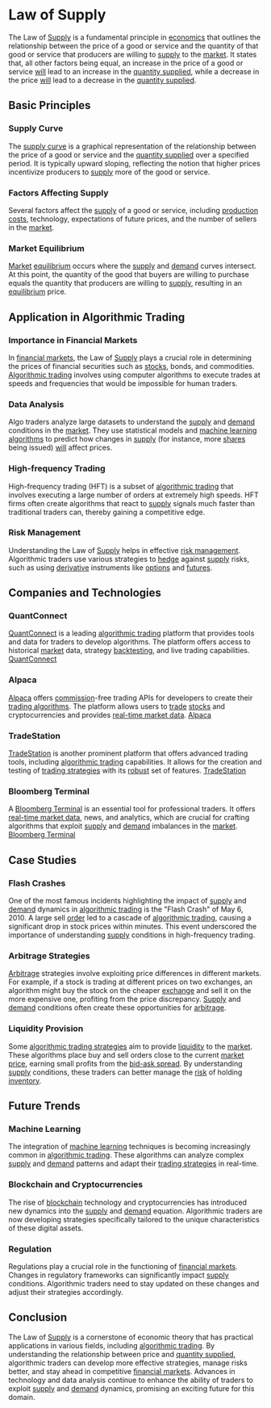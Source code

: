 # Law of Supply

The Law of [Supply](../s/supply.md) is a fundamental principle in [economics](../e/economics.md) that outlines the relationship between the price of a good or service and the quantity of that good or service that producers are willing to [supply](../s/supply.md) to the [market](../m/market.md). It states that, all other factors being equal, an increase in the price of a good or service [will](../w/will.md) lead to an increase in the [quantity supplied](../q/quantity_supplied.md), while a decrease in the price [will](../w/will.md) lead to a decrease in the [quantity supplied](../q/quantity_supplied.md).

## Basic Principles

### Supply Curve
The [supply curve](../s/supply_curve.md) is a graphical representation of the relationship between the price of a good or service and the [quantity supplied](../q/quantity_supplied.md) over a specified period. It is typically upward sloping, reflecting the notion that higher prices incentivize producers to [supply](../s/supply.md) more of the good or service.

### Factors Affecting Supply
Several factors affect the [supply](../s/supply.md) of a good or service, including [production costs](../p/production_costs.md), technology, expectations of future prices, and the number of sellers in the [market](../m/market.md).

### Market Equilibrium
[Market](../m/market.md) [equilibrium](../e/equilibrium.md) occurs where the [supply](../s/supply.md) and [demand](../d/demand.md) curves intersect. At this point, the quantity of the good that buyers are willing to purchase equals the quantity that producers are willing to [supply](../s/supply.md), resulting in an [equilibrium](../e/equilibrium.md) price.

## Application in Algorithmic Trading

### Importance in Financial Markets
In [financial markets](../f/financial_market.md), the Law of [Supply](../s/supply.md) plays a crucial role in determining the prices of financial securities such as [stocks](../s/stock.md), bonds, and commodities. [Algorithmic trading](../a/accountability.md) involves using computer algorithms to execute trades at speeds and frequencies that would be impossible for human traders.

### Data Analysis
Algo traders analyze large datasets to understand the [supply](../s/supply.md) and [demand](../d/demand.md) conditions in the [market](../m/market.md). They use statistical models and [machine learning algorithms](../m/machine_learning_algorithms_in_trading.md) to predict how changes in [supply](../s/supply.md) (for instance, more [shares](../s/shares.md) being issued) [will](../w/will.md) affect prices.

### High-frequency Trading
High-frequency trading (HFT) is a subset of [algorithmic trading](../a/accountability.md) that involves executing a large number of orders at extremely high speeds. HFT firms often create algorithms that react to [supply](../s/supply.md) signals much faster than traditional traders can, thereby gaining a competitive edge.

### Risk Management
Understanding the Law of [Supply](../s/supply.md) helps in effective [risk management](../r/risk_management.md). Algorithmic traders use various strategies to [hedge](../h/hedge.md) against [supply](../s/supply.md) risks, such as using [derivative](../d/derivative.md) instruments like [options](../o/options.md) and [futures](../f/futures.md).

## Companies and Technologies

### QuantConnect
[QuantConnect](../q/quantconnect.md) is a leading [algorithmic trading](../a/accountability.md) platform that provides tools and data for traders to develop algorithms. The platform offers access to historical [market](../m/market.md) data, strategy [backtesting](../b/backtesting.md), and live trading capabilities.
[QuantConnect](https://www.quantconnect.com/)

### Alpaca
[Alpaca](../a/alpaca.md) offers [commission](../c/commission.md)-free trading APIs for developers to create their [trading algorithms](../t/trading_algorithms.md). The platform allows users to [trade](../t/trade.md) [stocks](../s/stock.md) and cryptocurrencies and provides [real-time market data](../r/real-time_market_data.md).
[Alpaca](https://alpaca.markets/)

### TradeStation
[TradeStation](../t/tradestation.md) is another prominent platform that offers advanced trading tools, including [algorithmic trading](../a/accountability.md) capabilities. It allows for the creation and testing of [trading strategies](../t/trading_strategies.md) with its [robust](../r/robust.md) set of features.
[TradeStation](https://www.tradestation.com/)

### Bloomberg Terminal
A [Bloomberg Terminal](../b/bloomberg_terminal.md) is an essential tool for professional traders. It offers [real-time market data](../r/real-time_market_data.md), news, and analytics, which are crucial for crafting algorithms that exploit [supply](../s/supply.md) and [demand](../d/demand.md) imbalances in the [market](../m/market.md).
[Bloomberg Terminal](https://www.bloomberg.com/professional/solution/bloomberg-terminal/)

## Case Studies

### Flash Crashes
One of the most famous incidents highlighting the impact of [supply](../s/supply.md) and [demand](../d/demand.md) dynamics in [algorithmic trading](../a/accountability.md) is the "Flash Crash" of May 6, 2010. A large sell [order](../o/order.md) led to a cascade of [algorithmic trading](../a/accountability.md), causing a significant drop in stock prices within minutes. This event underscored the importance of understanding [supply](../s/supply.md) conditions in high-frequency trading.

### Arbitrage Strategies
[Arbitrage](../a/arbitrage.md) strategies involve exploiting price differences in different markets. For example, if a stock is trading at different prices on two exchanges, an algorithm might buy the stock on the cheaper [exchange](../e/exchange.md) and sell it on the more expensive one, profiting from the price discrepancy. [Supply](../s/supply.md) and [demand](../d/demand.md) conditions often create these opportunities for [arbitrage](../a/arbitrage.md).

### Liquidity Provision
Some [algorithmic trading strategies](../a/algorithmic_trading_strategies.md) aim to provide [liquidity](../l/liquidity.md) to the [market](../m/market.md). These algorithms place buy and sell orders close to the current [market price](../m/market_price.md), earning small profits from the [bid-ask spread](../b/bid-ask_spread.md). By understanding [supply](../s/supply.md) conditions, these traders can better manage the [risk](../r/risk.md) of holding [inventory](../i/inventory.md).

## Future Trends

### Machine Learning
The integration of [machine learning](../m/machine_learning.md) techniques is becoming increasingly common in [algorithmic trading](../a/accountability.md). These algorithms can analyze complex [supply](../s/supply.md) and [demand](../d/demand.md) patterns and adapt their [trading strategies](../t/trading_strategies.md) in real-time.

### Blockchain and Cryptocurrencies
The rise of [blockchain](../b/blockchain_in_trading.md) technology and cryptocurrencies has introduced new dynamics into the [supply](../s/supply.md) and [demand](../d/demand.md) equation. Algorithmic traders are now developing strategies specifically tailored to the unique characteristics of these digital assets.

### Regulation
Regulations play a crucial role in the functioning of [financial markets](../f/financial_market.md). Changes in regulatory frameworks can significantly impact [supply](../s/supply.md) conditions. Algorithmic traders need to stay updated on these changes and adjust their strategies accordingly.

## Conclusion

The Law of [Supply](../s/supply.md) is a cornerstone of economic theory that has practical applications in various fields, including [algorithmic trading](../a/accountability.md). By understanding the relationship between price and [quantity supplied](../q/quantity_supplied.md), algorithmic traders can develop more effective strategies, manage risks better, and stay ahead in competitive [financial markets](../f/financial_market.md). Advances in technology and data analysis continue to enhance the ability of traders to exploit [supply](../s/supply.md) and [demand](../d/demand.md) dynamics, promising an exciting future for this domain.